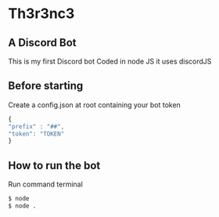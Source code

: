 # Th3r3nc3

## A Discord Bot

This is my first Discord bot
Coded in node JS it uses discordJS

## Before starting

Create a config.json at root containing your bot token    
```js
{    
"prefix" : "##",    
"token": "TOKEN"    
}    
```

## How to run the bot

Run command terminal

```sh
$ node
$ node .
```